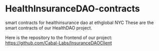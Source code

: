 # HealthInsuranceDAO-contracts
smart contracts for healthinsurance dao at ethglobal NYC
These are the smart contracts of our HealthDAO project.

Here is the repository to the frontend of our project:
https://github.com/Cabal-Labs/InsuranceDAOClient

